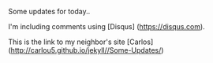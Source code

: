 
Some updates for today..

I'm including comments using [Disqus] (https://disqus.com).

This is the link to my neighbor's site [Carlos] (http://carlou5.github.io/jekyll//Some-Updates/)
